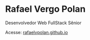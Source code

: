 # Rafael Vergo Polan 

Desenvolvedor Web FullStack Sênior

Acesse: [rafaelvpolan.github.io](https:/rafaelvpolan.github.io)




